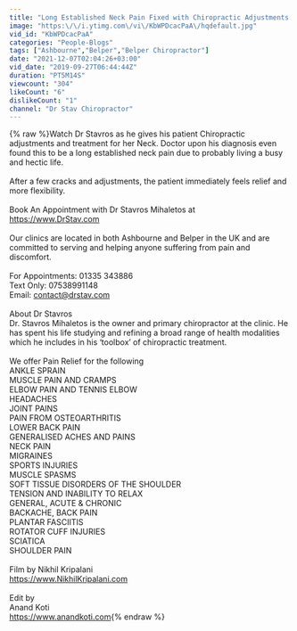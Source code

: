 ```yaml
---
title: "Long Established Neck Pain Fixed with Chiropractic Adjustments | Dr Stavros Mihaletos"
image: "https:\/\/i.ytimg.com\/vi\/KbWPDcacPaA\/hqdefault.jpg"
vid_id: "KbWPDcacPaA"
categories: "People-Blogs"
tags: ["Ashbourne","Belper","Belper Chiropractor"]
date: "2021-12-07T02:04:26+03:00"
vid_date: "2019-09-27T06:44:44Z"
duration: "PT5M14S"
viewcount: "304"
likeCount: "6"
dislikeCount: "1"
channel: "Dr Stav Chiropractor"
---
```

{% raw %}Watch Dr Stavros as he gives his patient Chiropractic adjustments and treatment for her Neck. Doctor upon his diagnosis even found this to be a long established neck pain due to probably living a busy and hectic life. <br /><br />After a few cracks and adjustments, the patient immediately feels relief and more flexibility.<br /><br />Book An Appointment with Dr Stavros Mihaletos at<br /><a rel="nofollow" target="blank" href="https://www.DrStav.com">https://www.DrStav.com</a> <br /><br />Our clinics are located in both Ashbourne and Belper in the UK and are committed to serving and helping anyone suffering from pain and discomfort.<br /><br />For Appointments: 01335 343886  <br />Text Only: 07538991148<br />Email: contact@drstav.com<br /><br />About Dr Stavros<br />Dr. Stavros Mihaletos is the owner and primary chiropractor at the clinic. He has spent his life studying and refining a broad range of health modalities which he includes in his ‘toolbox’ of chiropractic treatment.<br /><br />We offer Pain Relief for the following<br />ANKLE SPRAIN<br />MUSCLE PAIN AND CRAMPS<br />ELBOW PAIN AND TENNIS ELBOW<br />HEADACHES<br />JOINT PAINS<br />PAIN FROM OSTEOARTHRITIS <br />LOWER BACK PAIN<br />GENERALISED ACHES AND PAINS<br />NECK PAIN<br />MIGRAINES<br />SPORTS INJURIES<br />MUSCLE SPASMS<br />SOFT TISSUE DISORDERS OF THE SHOULDER<br />TENSION AND INABILITY TO RELAX<br />GENERAL, ACUTE &amp; CHRONIC<br />BACKACHE, BACK PAIN<br />PLANTAR FASCIITIS<br />ROTATOR CUFF INJURIES<br />SCIATICA<br />SHOULDER PAIN<br /><br />Film by Nikhil Kripalani<br /><a rel="nofollow" target="blank" href="https://www.NikhilKripalani.com">https://www.NikhilKripalani.com</a> <br /><br />Edit by<br />Anand Koti<br /><a rel="nofollow" target="blank" href="https://www.anandkoti.com">https://www.anandkoti.com</a>{% endraw %}
